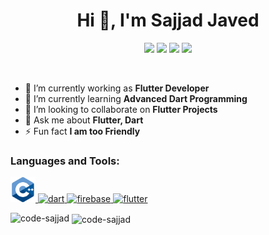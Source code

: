 <h1 align="center">Hi 👋, I'm Sajjad Javed</h1>
<p align="center">
    <a href=""><img src="https://img.shields.io/badge/twitter-%231FA1F1?style=flat&logo=twitter&logoColor=white"/></a>
    <a href=""><img src="https://img.shields.io/badge/linkedin-%230177B5?style=flat&logo=linkedin&logoColor=white"/></a>
    <a href=""><img src="https://img.shields.io/badge/youtube-%23FF0000?style=flat&logo=youtube&logoColor=white"/></a>
    <a href="https://www.instagram.com/sajjad_kaan"><img src="https://img.shields.io/badge/instagram-%23E4415F?style=flat&logo=instagram&logoColor=white"/></a>
  </p>
<p align="left"> <a href="https://twitter.com/" target="blank"><img src="https://img.shields.io/twitter/follow/?logo=twitter&style=for-the-badge" alt="" /></a> </p>

- 🔭 I’m currently working as **Flutter Developer**
- 🌱 I’m currently learning **Advanced Dart Programming**
- 👯 I’m looking to collaborate on **Flutter Projects**
- 💬 Ask me about **Flutter, Dart**
- ⚡ Fun fact **I am too Friendly**

<h3 align="left">Languages and Tools:</h3>
<p align="left"> <a href="https://www.w3schools.com/cpp/" target="_blank" rel="noreferrer"> <img src="https://raw.githubusercontent.com/devicons/devicon/master/icons/cplusplus/cplusplus-original.svg" alt="cplusplus" width="40" height="40"/> </a> <a href="https://dart.dev" target="_blank" rel="noreferrer"> <img src="https://www.vectorlogo.zone/logos/dartlang/dartlang-icon.svg" alt="dart" width="40" height="40"/> </a> <a href="https://firebase.google.com/" target="_blank" rel="noreferrer"> <img src="https://www.vectorlogo.zone/logos/firebase/firebase-icon.svg" alt="firebase" width="40" height="40"/> </a> <a href="https://flutter.dev" target="_blank" rel="noreferrer"> <img src="https://www.vectorlogo.zone/logos/flutterio/flutterio-icon.svg" alt="flutter" width="40" height="40"/> </a> </p>

<p><img align="left" src="https://github-readme-stats.vercel.app/api/top-langs?username=code-sajjad&show_icons=true&locale=en&layout=compact" alt="code-sajjad" /></p>

<p>&nbsp;<img align="center" src="https://github-readme-stats.vercel.app/api?username=code-sajjad&show_icons=true&locale=en" alt="code-sajjad" /></p>
